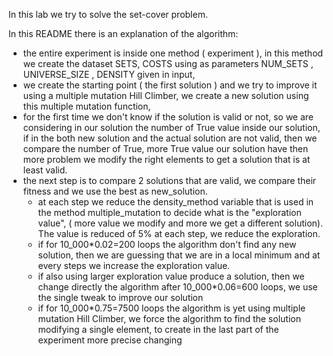 In this lab we try to solve the set-cover problem.

In this README there is an explanation of the algorithm:
- the entire experiment is inside one method ( experiment ), in this method we create the dataset SETS, COSTS using
  as parameters NUM_SETS , UNIVERSE_SIZE , DENSITY given in input,
- we create the starting point ( the first solution ) and we try to improve it using a multiple mutation Hill Climber,
  we create a new solution using this multiple mutation function,
- for the first time we don't know if the solution is valid or not, so we are considering in our solution the number of True
  value inside our solution, if in the both new solution and the actual solution are not valid, then we compare the number of True,
  more True value our solution have then more problem we modify the right elements to get a solution that is at least valid.
- the next step is to compare 2 solutions that are valid, we compare their fitness and we use the best as new_solution.
  - at each step we reduce the density_method variable that is used in the method multiple_mutation to decide what is the "exploration value",
    ( more value we modify and more we get a different solution). The value is reduced of 5% at each step, we reduce the exploration.
  - if for 10_000*0.02=200 loops the algorithm don't find any new solution, then we are guessing that we are in a local minimum and at every steps
     we increase the exploration value.
  - if also using larger exploration value produce a solution, then we change directly the algorithm after 10_000*0.06=600 loops, we use the single tweak
    to improve our solution
  - if for 10_000*0.75=7500 loops the algorithm is yet using multiple mutation Hill Climber, we force the algorithm to find the solution modifying a single element,
    to create in the last part of the experiment more precise changing
